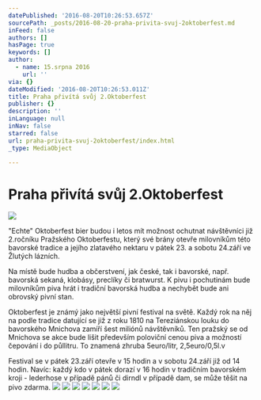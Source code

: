 ```yaml
---
datePublished: '2016-08-20T10:26:53.657Z'
sourcePath: _posts/2016-08-20-praha-privita-svuj-2oktoberfest.md
inFeed: false
authors: []
hasPage: true
keywords: []
author:
  - name: 15.srpna 2016
    url: ''
via: {}
dateModified: '2016-08-20T10:26:53.011Z'
title: Praha přivítá svůj 2.Oktoberfest
publisher: {}
description: ''
inLanguage: null
inNav: false
starred: false
url: praha-privita-svuj-2oktoberfest/index.html
_type: MediaObject

---
```

# Praha přivítá svůj 2.Oktoberfest
![](https://the-grid-user-content.s3-us-west-2.amazonaws.com/b7d4a020-46cf-402b-9e84-825b27a2e614.jpg)

"Echte" Oktoberfest bier budou i letos mít možnost ochutnat návštěvníci již 2.ročníku Pražského Oktoberfestu, který své brány otevře milovníkům této bavorské tradice a jejího zlatavého nektaru v pátek 23\. a sobotu 24.září ve Žlutých lázních.

Na místě bude hudba a občerstvení, jak české, tak i bavorské, např. bavorská sekaná, klobásy, preclíky či bratwurst. K pivu i pochutinám bude milovníkům piva hrát i tradiční bavorská hudba a nechybět bude ani obrovský pivní stan.

Oktoberfest je známý jako největší pivní festival na světě. Každý rok na něj na podle tradice datující se již z roku 1810 na Tereziánskou louku do bavorského Mnichova zamíří šest miliónů návštěvníků. Ten pražský se od Mnichova se akce bude lišit především poloviční cenou piva a možností čepování i do půllitru. To znamená zhruba 5euro/litr, 2,5euro/0,5l.v

Festival se v pátek 23.září otevře v 15 hodin a v sobotu 24.září již od 14 hodin. Navíc: každý kdo v pátek dorazí v 16 hodin v tradičním bavorském kroji - lederhose v případě pánů či dirndl v případě dam, se může těšit na pivo zdarma.
![](https://the-grid-user-content.s3-us-west-2.amazonaws.com/5bec5a2c-3623-4795-9245-ff1403d5aff5.jpg)
![](https://the-grid-user-content.s3-us-west-2.amazonaws.com/76bf5f77-c6f2-4702-bf8a-27c3033c97ef.jpg)
![](https://the-grid-user-content.s3-us-west-2.amazonaws.com/1762eb87-b628-4c2c-94b0-b249a9659bb3.jpg)
![](https://the-grid-user-content.s3-us-west-2.amazonaws.com/afabc654-75a9-40cf-8673-c817c7c14319.jpg)
![](https://the-grid-user-content.s3-us-west-2.amazonaws.com/42b689c1-20ba-4658-a84e-f3d1029bd53d.jpg)
![](https://the-grid-user-content.s3-us-west-2.amazonaws.com/35be50b2-72ac-4741-bba4-5f199e20c80f.jpg)
![](https://the-grid-user-content.s3-us-west-2.amazonaws.com/11abd06f-d898-4044-828f-993cec2f7ff0.jpg)
